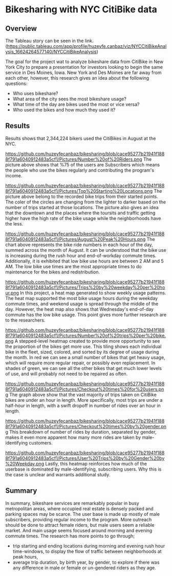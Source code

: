 # Bikesharing with NYC CitiBike data

## Overview
The Tableau story can be seen in the link. (https://public.tableau.com/app/profile/huzeyfe.canbaz/viz/NYCCitiBikeAnalysis_16624264577140/NYCCitiBikeAnalysis)

The goal for the project wat to analyze bikeshare data from CitiBike in New York City to prepare a presentation for investors looking to begin the same service in Des Moines, Iowa. New York and Des Moines are far away from each other, however, this research gives an idea about the following questions:
- Who uses bikeshare?
- What area of the city sees the most bikeshare usage?
- What time of the day are bikes used the most or vice versa?
- Who used the bikes and how much they used it?

## Results
Results shows that 2,344,224 bikers used the CitiBikes in August at the NYC.

https://github.com/huzeyfecanbaz/bikesharing/blob/cace95277b21941f1888f791a6040912483a5cf1/Pictures/Number%20of%20Riders.png
The picture above shows that %75 of the users are Subscribers which means the people who use the bikes regularly and contributing the program's income. 

https://github.com/huzeyfecanbaz/bikesharing/blob/cace95277b21941f1888f791a6040912483a5cf1/Pictures/Top%20Starting%20Locations.png
The picture above belong to the recorded bike trips from their started points. The coler of the circles are changing from the lighter to darker based on the number of trips started at those locations. The picture also gives an idea that the downtown and the places where the toursits and traffic getting higher have the high rate of the bike usage while the neighborhoods have the less.

https://github.com/huzeyfecanbaz/bikesharing/blob/cace95277b21941f1888f791a6040912483a5cf1/Pictures/August%20Peak%20Hours.png
The chart above represents the bike ride numbers in each hour of the day, summed across the month of August. It can be understood that the bike use is increasing during the rush hour and end-of-workday commute times. Additionally, it is exhibited that low bike use hours are between 2 AM and 5 AM. The low bike use times are the most appropriate times to do maintenance for the bikes and redistribution. 

https://github.com/huzeyfecanbaz/bikesharing/blob/cace95277b21941f1888f791a6040912483a5cf1/Pictures/Trips%20by%20weekday%20per%20hour.png
In this project, a heat map generated to show weekly usage patterns. The heat map supported the most bike usage hours during the weekday commute times, and weekend usage is spread through the middle of the day. However, the heat map also shows that Wednesday's end-of-day commute has the low bike usage. This point gives more further research are to the researchers. 

https://github.com/huzeyfecanbaz/bikesharing/blob/cace95277b21941f1888f791a6040912483a5cf1/Pictures/Number%20of%20trips%20per%20bike.png
A stepped-level heatmap created to provide more opportunity to see the proportion of the bikes get more use. This tiling shows each individual bike in the fleet, sized, colored, and sorted by its degree of usage during the month. In red we can see a small number of bikes that get heavy usage, which will require more regular repair, or possibly even replacement. In shades of green, we can see all the other bikes that get much lower levels of use, and will probably not need to be repaired as often.

https://github.com/huzeyfecanbaz/bikesharing/blob/cace95277b21941f1888f791a6040912483a5cf1/Pictures/Checkout%20times%20for%20users.png
The graph above show that the vast majority of trips taken on CitiBike bikes are under an hour in length. More specifically, most trips are under a half-hour in length, with a swift dropoff in number of rides over an hour in length.

https://github.com/huzeyfecanbaz/bikesharing/blob/cace95277b21941f1888f791a6040912483a5cf1/Pictures/Checkout%20times%20by%20gender.png
This breakdown of number of rides by duration, separated by gender, makes it even more apparent how many more rides are taken by male-identifying customers.

https://github.com/huzeyfecanbaz/bikesharing/blob/cace95277b21941f1888f791a6040912483a5cf1/Pictures/User%20Trips%20by%20Gender%20by%20Weekday.png
Lastly, this heatmap reinforces how much of the userbase is dominated by male-identifying, subscribing users. Why this is the case is unclear and warrants additional study.

## Summary
In summary, bikeshare services are remarkably popular in busy metropolitan areas, where occupied real estate is densely packed and parking spaces may be scarce. The user base is made up mostly of male subscribers, providing regular income to the program. More outreach should be done to attract female riders, but male users seem a reliable market. And main usage seems focused around morning and evening commute times.
The research has more points to go through;
- trip starting and ending locations during morning and evening rush hour time-windows, to display the flow of traffic between neighborhoods at peak hours,
- average trip duration, by birth year, by gender, to explore if there was any difference in male or female or un-gendered riders as they age.
